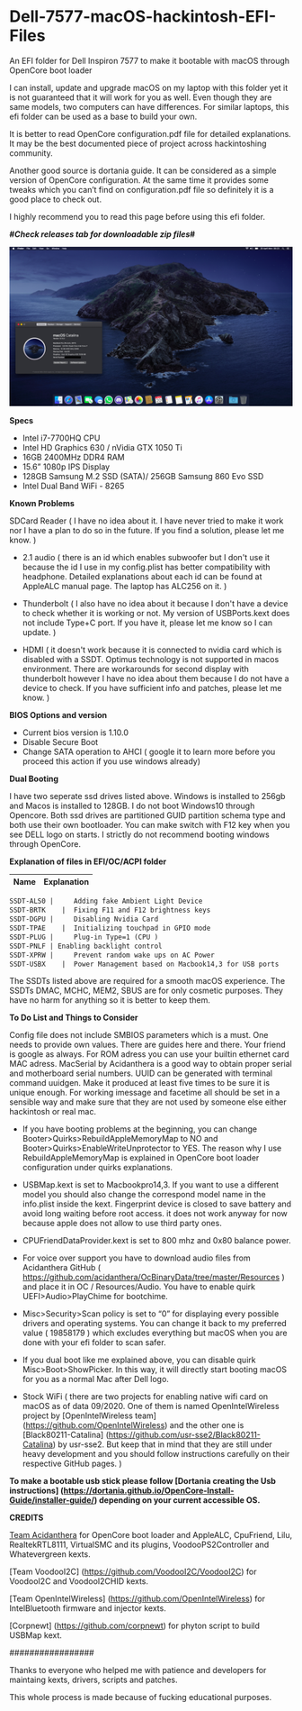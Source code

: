 # Dell-7577-macOS-hackintosh-EFI-Files

An EFI folder for Dell Inspiron 7577 to make it bootable with macOS through OpenCore boot loader

I can install, update and upgrade macOS on my laptop with this folder yet it is not guaranteed that it will work for you as well. Even though they are same models, two computers can have differences. For similar laptops, this efi folder can be used as a base to build your own.

It is better to read OpenCore configuration.pdf file for detailed explanations. It may be the best documented piece of project across hackintoshing community. 

Another good source is dortania guide. It can be considered as a simple version of OpenCore configuration. At the same time it provides some tweaks which you can’t find on configuration.pdf file so definitely it is a good place to check out. 

I highly recommend you to read this page before using this efi folder.

<b>#*Check releases tab for downloadable zip files*#</b> 

![](ss200420.png)


<b>Specs</b>

* Intel i7-7700HQ CPU
* Intel HD Graphics 630 / nVidia GTX 1050 Ti
* 16GB 2400MHz DDR4 RAM
* 15.6” 1080p IPS Display
* 128GB Samsung M.2 SSD (SATA)/ 256GB Samsung 860 Evo SSD 
* Intel Dual Band WiFi - 8265

<b>Known Problems</b>

SDCard Reader ( I have no idea about it. I have never tried to make it work nor I have a plan to do so in the future. If you find a solution, please let me know. )

* 2.1 audio ( there is an id which enables subwoofer but I don't use it because the id I use in my config.plist has better compatibility with headphone. Detailed explanations about each id can be found at AppleALC manual page. The laptop has ALC256 on it. )

* Thunderbolt ( I also have no idea about it because I don't have a device to check whether it is working or not. My version of USBPorts.kext does not include Type+C port. If you have it, please let me know so I can update. )

* HDMI ( it doesn't work because it is connected to nvidia card which is disabled with a SSDT. Optimus technology is not supported in macos environment. There are workarounds for second display with thunderbolt however I have no idea about them because I do not have a device to check. If you have sufficient info and patches, please let me know. ) 

<b>BIOS Options and version</b>
* Current bios version is 1.10.0
* Disable Secure Boot
* Change SATA operation to AHCI ( google it to learn more before you proceed this action if you use windows already)

<b> Dual Booting </b>

I have two seperate ssd drives listed above. Windows is installed to 256gb and Macos is installed to 128GB. I do not boot Windows10 through Opencore. Both ssd drives are partitioned GUID partition schema type and both use their own bootloader. You can make switch with F12 key when you see DELL logo on starts. I strictly do not recommend booting windows through OpenCore. 

<b>Explanation of files in EFI/OC/ACPI folder</b>



Name | Explanation
---------|:---------

	SSDT-ALS0 | 	Adding fake Ambient Light Device
	SSDT-BRTK	 | 	Fixing F11 and F12 brightness keys	
	SSDT-DGPU | 	Disabling Nvidia Card
	SSDT-TPAE	 | 	Initializing touchpad in GPIO mode
	SSDT-PLUG | 	Plug-in Type=1 (CPU )
	SSDT-PNLF |	Enabling backlight control
	SSDT-XPRW | 	Prevent random wake ups on AC Power
	SSDT-USBX	 | 	Power Management based on Macbook14,3 for USB ports


The SSDTs listed above are required for a smooth macOS experience. The SSDTs DMAC, MCHC, MEM2, SBUS are for only cosmetic purposes. They have no harm for anything so it is better to keep them.



<b> To Do List and Things to Consider </b>

Config file does not include SMBIOS parameters which is a must. One needs to provide own values. There are guides here and there. Your friend is google as always. For ROM adress you can use your builtin ethernet card MAC adress. MacSerial by Acidanthera is a good way to obtain proper serial and motherboard serial numbers. UUID can be generated with terminal command uuidgen. Make it produced at least five times to be sure it is unique enough. For working imessage and facetime all should be set in a sensible way and make sure that they are not used by someone else either hackintosh or real mac.

* If you have booting problems at the beginning, you can change Booter>Quirks>RebuildAppleMemoryMap to NO and Booter>Quirks>EnableWriteUnprotector to YES. The reason why I use RebuildAppleMemoryMap is explained in OpenCore boot loader configuration under quirks explanations. 

* USBMap.kext is set to Macbookpro14,3. If you want to use a different model you should also change the correspond model name in the info.plist inside the kext. Fingerprint device is closed to save battery and avoid long waiting before root access. it does not work anyway for now because apple does not allow to use third party ones.

* CPUFriendDataProvider.kext is set to 800 mhz and 0x80 balance power.
 
* For voice over support you have to download audio files from Acidanthera GitHub ( https://github.com/acidanthera/OcBinaryData/tree/master/Resources ) and place it in OC / Resources/Audio. You have to enable quirk UEFI>Audio>PlayChime for bootchime. 

* Misc>Security>Scan policy is set to “0” for displaying every possible drivers and operating systems. You can change it back to my preferred value ( 19858179 )  which excludes everything but macOS when you are done with your efi folder to scan safer.

* If you dual boot like me explained above, you can disable quirk Misc>Boot>ShowPicker. In this way, it will directly start booting macOS for you as a normal Mac after Dell logo.

* Stock WiFi ( there are two projects for enabling native wifi card on macOS as of data 09/2020.  One of them is named OpenIntelWireless project by [OpenIntelWireless team] (https://github.com/OpenIntelWireless) and the other one is [Black80211-Catalina] (https://github.com/usr-sse2/Black80211-Catalina) by usr-sse2. But keep that in mind that they are still under heavy development and you should follow instructions carefully on their respective GitHub pages. )

<b> To make a bootable usb stick please follow [Dortania creating the Usb instructions] (https://dortania.github.io/OpenCore-Install-Guide/installer-guide/) depending on your current accessible OS. </b>


<b> CREDITS </b>

[Team Acidanthera](https://github.com/acidanthera) for OpenCore boot loader and AppleALC, CpuFriend, Lilu, RealtekRTL8111, VirtualSMC and its plugins, VoodooPS2Controller and Whatevergreen kexts. 

[Team VoodooI2C] (https://github.com/VoodooI2C/VoodooI2C) for VoodooI2C and VoodooI2CHID kexts.

[Team OpenIntelWireless] (https://github.com/OpenIntelWireless) for IntelBluetooth firmware and injector kexts.

[Corpnewt] (https://github.com/corpnewt) for phyton script to build USBMap kext.

#################

Thanks to everyone who helped me with patience and developers for maintaing kexts, drivers, scripts and patches.

This whole process is made because of fucking educational purposes. 

 

